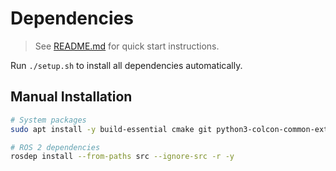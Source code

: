 # Dependencies

> See [README.md](README.md) for quick start instructions.

Run `./setup.sh` to install all dependencies automatically.

## Manual Installation

```bash
# System packages
sudo apt install -y build-essential cmake git python3-colcon-common-extensions can-utils

# ROS 2 dependencies
rosdep install --from-paths src --ignore-src -r -y
```